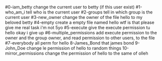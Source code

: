 #0-iam_betty 
change the current user to betty (if this user exist)
#1-who_am_i
tell who is the current user
#2-groups
tell in which group is the current user
#3-new_owner
change the owner of the file hello to my beloved betty
#4-empty
create a empty file named hello wtf is that please give me real task i'm not 5yo
#5-execute
give the execute permission tu hello okay i give up
#6-multiple_permissions
add execute permission to the owner and the group owner, and read permission to other users, to the file
#7-everybody
all perm for hello
8-James_Bond
that james bond
9-John_Doe
change le permission of hello to random things
10-mirror_permissions
change the permission of hello to the same of olleh
